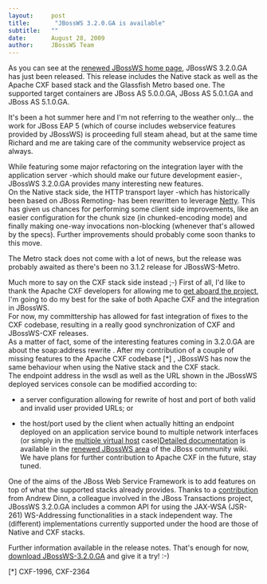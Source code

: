 ```yaml
---
layout:     post
title:       "JBossWS 3.2.0.GA is available"
subtitle:   ""
date:       August 28, 2009
author:     JBossWS Team
---
```



As you can see at the [renewed JBossWS home page](http://www.jboss.org/jbossws), JBossWS 3.2.0.GA has just been released. This release includes the Native stack as well as the Apache CXF based stack and the Glassfish Metro based one. The supported target containers are JBoss AS 5.0.0.GA, JBoss AS 5.0.1.GA and JBoss AS 5.1.0.GA.  

It&#39;s been a hot summer here and I&#39;m not referring to the weather only... the work for 
JBoss EAP 5
 (which of course includes webservice features provided by JBossWS) is proceeding full steam ahead, but at the same time Richard and me are taking care of the community webservice project as always.  

While featuring some major refactoring on the integration layer with the application server -which should make our future development easier-, JBossWS 3.2.0.GA provides many interesting new features.  
On the 
Native stack
 side, the HTTP transport layer -which has historically been based on JBoss Remoting- has been rewritten to leverage [Netty](http://jboss.org/netty/). This has given us chances for performing some client side improvements, like an easier configuration for the chunk size (in chunked-encoding mode) and finally making one-way invocations non-blocking (whenever that&#39;s allowed by the specs). Further improvements should probably come soon thanks to this move.  

The 
Metro stack
 does not come with a lot of news, but the release was probably awaited as there&#39;s been no 3.1.2 release for JBossWS-Metro.  

Much more to say on the 
CXF stack
 side instead ;-) First of all, I&#39;d like to thank the Apache CXF developers for allowing me to [get aboard the project](http://www.nabble.com/-VOTE--Alessio-Soldano-for-committer-td23930622.html#a24035810), I&#39;m going to do my best for the sake of both Apache CXF and the integration in JBossWS.  
For now, my committership has allowed for fast integration of fixes to the CXF codebase, resulting in a really good synchronization of CXF and JBossWS-CXF releases.  
As a matter of fact, some of the interesting features coming in 3.2.0.GA are about the 
soap:address rewrite
.  After my contribution of a couple of missing features to the Apache CXF codebase
 [*]
, JBossWS has now the same behaviour when using the Native stack and the CXF stack.  
The endpoint address in the wsdl as well as the URL shown in the JBossWS deployed services console can be modified according to:  

*   a server configuration allowing for rewrite of host and port of both valid and invalid user provided URLs;
or  

*   the host/port used by the client when actually hitting an endpoint deployed on an application service bound to multiple network interfaces (or simply in the [multiple virtual host](https://jira.jboss.org/jira/browse/JBWS-2227) case)[Detailed documentation](http://www.jboss.org/community/wiki/JBossWS-UserGuide#Address_rewrite) is available in the [renewed JBossWS area](http://www.jboss.org/community/wiki/JBossWS) of the JBoss community wiki.  
We have plans for further contribution to Apache CXF in the future, stay tuned.  

One of the aims of the JBoss Web Service Framework is to add features on top of what the supported stacks already provides. Thanks to a [contribution](https://jira.jboss.org/jira/browse/JBWS-2106) from Andrew Dinn, a colleague involved in the JBoss Transactions project, JBossWS 3.2.0.GA includes a common API for using the JAX-WSA (JSR-261) WS-Addressing functionalities in a stack independent way. The (different) implementations currently supported under the hood are those of Native and CXF stacks.  

Further information available in the release notes. That&#39;s enough for now, [download JBossWS-3.2.0.GA](http://jboss.org/jbossws/downloads/) and give it a try! :-)  


[*] CXF-1996, CXF-2364





